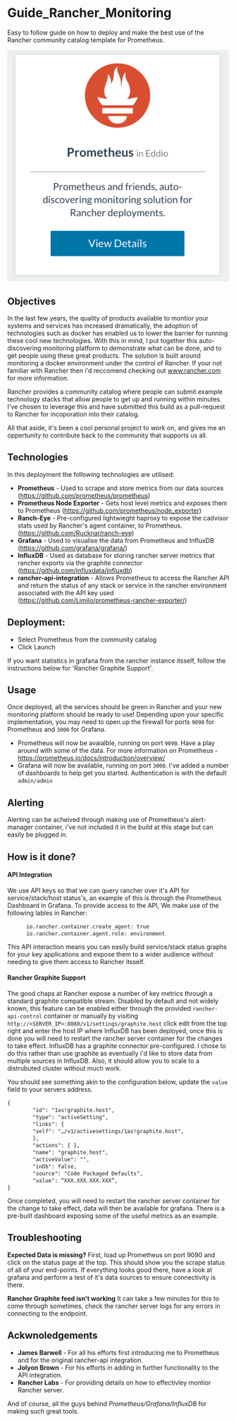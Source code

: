 # Guide_Rancher_Monitoring
Easy to follow guide on how to deploy and make the best use of the Rancher community catalog template for Prometheus.

![Catalog Entry](https://github.com/Rucknar/Guide_Rancher_Monitoring/blob/master/catalog-screen.png "Catalog Entry")

## Objectives

In the last few years, the quality of products available to montior your systems and services has increased dramatically, the adoption of technologies such as docker has enabled us to lower the barrier for running these cool new technologies.
With this in mind, I put together this auto-discovering monitoring platform to demonstrate what can be done, and to get people using these great products.
The solution is built around monitoring a docker environment under the control of Rancher. If your not familiar with Rancher then i'd reccomend checking out www.rancher.com for more information.

Rancher provides a community catalog where people can submit example technology stacks that allow people to get up and running within minutes.
I've chosen to leverage this and have submitted this build as a pull-request to Rancher for incoporation into their catalog.

All that aside, it's been a cool personal project to work on, and gives me an oppertunity to contribute back to the community that supports us all.

## Technologies

In this deployment the following technologies are utilised:

* **Prometheus** - Used to scrape and store metrics from our data sources (https://github.com/prometheus/prometheus)
* **Prometheus Node Exporter** - Gets host level metrics and exposes them to Prometheus (https://github.com/prometheus/node_exporter)
* **Ranch-Eye** - Pre-configured lightwieght haproxy to expose the cadvisor stats used by Rancher's agent container, to Prometheus. (https://github.com/Rucknar/ranch-eye)
* **Grafana** - Used to visualise the data from Prometheus and InfluxDB (https://github.com/grafana/grafana/)
* **InfluxDB** - Used as database for storing rancher server metrics that rancher exports via the graphite connector (https://github.com/influxdata/influxdb)
* **rancher-api-integration** - Allows Prometheus to access the Rancher API and return the status of any stack or service in the rancher environment associated with the API key used (https://github.com/Limilo/prometheus-rancher-exporter/)

## Deployment:

* Select Prometheus from the community catalog
* Click Launch

If you want statistics in grafana from the rancher instance itsself, follow the instructions below for 'Rancher Graphite Support'.

## Usage

Once deployed, all the services should be green in Rancher and your new monitoring platform should be ready to use! Depending upon your specific implementation, you may need to open up the firewall for ports `9090` for Prometheus and `3000` for Grafana.

* Prometheus will now be avaialble, running on port `9090`. Have a play around with some of the data. For more information on Prometheus - https://prometheus.io/docs/introduction/overview/
* Grafana will now be available, running on port `3000`. I've added a number of dashboards to help get you started. Authentication is with the default `admin/admin`

## Alerting

Alerting can be acheived through making use of Prometheus's alert-manager container, i've not included it in the build at this stage but can easily be plugged in.

## How is it done?

#### API Integration

We use API keys so that we can query rancher over it's API for service/stack/host status's, an example of this is through the Prometheus Dashboard in Grafana.
To provide access to the API, We make use of the following lables in Rancher:
```
      io.rancher.container.create_agent: true
      io.rancher.container.agent.role: environment
```
This API interaction means you can easily build service/stack status graphs for your key applications and expose them to a wider audience without needing to give them access to Rancher itsself.

#### Rancher Graphite Support

The good chaps at Rancher expose a number of key metrics through a standard graphite compatible stream. Disabled by default and not widely known, this feature can be enabled either through the provided `rancher-api-control` container or manually by visiting `http://<SERVER_IP>:8080/v1/settings/graphite.host` click edit from the top right and enter the host IP where InfluxDB has been deployed, once this is done you will need to restart the rancher server container for the changes to take effect.
InfluxDB has a graphite connector pre-configured. I chose to do this rather than use graphite as eventually i'd like to store data from multiple sources in InfluxDB. Also, it should allow you to scale to a distrubuted cluster without much work.

You should see something akin to the configuration below, update the `value` field to your servers address.

```
{
		"id": "1as!graphite.host",
		"type": "activeSetting",
		"links": {
		"self": "…/v1/activesettings/1as!graphite.host",
		},
		"actions": { },
		"name": "graphite.host",
		"activeValue": "",
		"inDb": false,
		"source": "Code Packaged Defaults",
		"value": “XXX.XXX.XXX.XXX”,
}
```

Once completed, you will need to restart the rancher server container for the change to take effect, data will then be available for grafana. There is a pre-built dashboard exposing some of the useful metrics as an example.

## Troubleshooting

**Expected Data is missing?**
First, load up Prometheus on port 9090 and click on the status page at the top. This should show you the scrape status of all of your end-points.
If everything looks good there, have a look at grafana and perform a test of it's data sources to ensure connectivity is there.

**Rancher Graphite feed isn't working**
It can take a few minutes for this to come through sometimes, check the rancher server logs for any errors in connecting to the endpoint.

## Ackwnoledgements

* **James Barwell** - For all his efforts first introducing me to Prometheus and for the original rancher-api integration.
* **Jolyon Brown** - For his efforts in adding in further functionality to the API integration.
* **Rancher Labs** - For providing details on how to effectivley montior Rancher server.

And of course, all the guys behind *Prometheus/Grafana/InfluxDB* for making such great tools.

